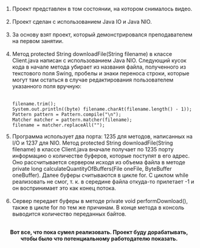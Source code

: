 <ol type="1">
  <li>Проект представлен в том состоянии, на котором снималось видео.</li> <br>

<li>Проект сделан с использованием Java IO и Java NIO.</li> <br>

<li>За основу взят проект, который демонстрировался преподавателем на первом занятии.</li> <br>


<li>Метод protected String downloadFile(String filename) в классе Client.java написан с использованием Java NIO.
Следующий кусок кода в начале метода убирает из названия файла, полученного из текстового поля Swing, пробелы и знаки переноса строки, которые могут там остаться в случае редактирования пользователем указанного поля вручную:</li> <br>


```
filename.trim();
System.out.println((byte) filename.charAt(filename.length() - 1));
Pattern pattern = Pattern.compile("\n");
Matcher matcher = pattern.matcher(filename);
filename = matcher.replaceAll("");
```

<li>Программа использует два порта: 1235 для методов, написанных на I/O и 1237 для NIO. Метод protected String downloadFile(String filename) в классе Client.java вначале получает по 1235 порту информацию о количестве буферов, которые поступят в его адрес. Оно рассчитывается сервером исходя из объема файла в методе private long calculateQuantityOfBuffers(File oneFile, ByteBuffer oneBuffer). Далее буферы считываются в цикле for. С циклом while реализовать не смог, т. к.  в середине файла откуда-то прилетает -1 и он воспринимает это как конец потока.</li> <br>

<li>Сервер передает буферы в методе private void performDownload(), также в цикле for  по тем же причинам. В конце метода в консоль выводится количество переданных байтов. </li> <br>
</ol>
<p align="center">
<strong>Вот все, что пока сумел реализовать. Проект буду дорабатывать, чтобы было что потенциальному работодателю показать. </strong>
</p>
